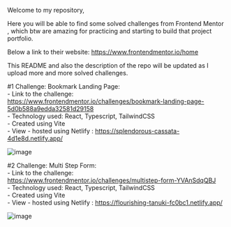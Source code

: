 Welcome to my repository,

Here you will be able to find some solved challenges from Frontend Mentor , which btw are amazing for practicing and starting to build that project portfolio.

Below a link to their website:
https://www.frontendmentor.io/home

This README and also the description of the repo will be updated as I upload more and more solved challenges.

#1 Challenge: Bookmark Landing Page:<br>
    - Link to the challenge: https://www.frontendmentor.io/challenges/bookmark-landing-page-5d0b588a9edda32581d29158 <br>
    - Technology used: React, Typescript, TailwindCSS <br>
    - Created using Vite <br>
    - View - hosted using Netlify : https://splendorous-cassata-4d1e8d.netlify.app/

![image](https://github.com/user-attachments/assets/7fcba980-a8af-466e-9f4b-cfc4bf725bb3)

#2 Challenge: Multi Step Form:<br>
    - Link to the challenge: https://www.frontendmentor.io/challenges/multistep-form-YVAnSdqQBJ <br>
    - Technology used: React, Typescript, TailwindCSS <br>
    - Created using Vite <br>
    - View - hosted using Netlify : https://flourishing-tanuki-fc0bc1.netlify.app/

![image](https://github.com/user-attachments/assets/cc100132-cdf7-4d4d-a5a1-62c2f0314181)
